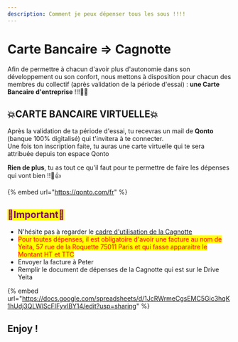 ```yaml
---
description: Comment je peux dépenser tous les sous !!!!
---
```


# Carte Bancaire => Cagnotte

Afin de permettre à chacun d'avoir plus d'autonomie dans son développement ou son confort, nous   mettons à disposition pour chacun des membres du collectif (après validation de la période d'essai) : **une Carte Bancaire d'entreprise** !!!🤑🤑

## 💥CARTE BANCAIRE VIRTUELLE💥

Après la validation de ta période d'essai, tu recevras un mail de **Qonto** (banque 100% digitalisé) qui t'invitera à te connecter.\
Une fois ton inscription faite, tu auras une carte virtuelle qui te sera attribuée depuis ton espace Qonto

**Rien de plus**, tu as tout ce qu'il faut pour te permettre de faire les dépenses qui vont bien !!🙌👍

{% embed url="https://qonto.com/fr" %}

## <mark style="color:purple;">🛑Important🛑</mark>

* N'hésite pas à regarder le [cadre d'utilisation de la Cagnotte ](../../decouvrir-yeita/cagnotte-collective.md)
* <mark style="color:red;">Pour toutes dépenses, il est obligatoire d'avoir une facture au nom de Yeita, 57 rue de la Roquette 75011 Paris et qui fasse apparaitre le Montant HT et TTC</mark>
* Envoyer la <mark style="color:red;"></mark> facture à Peter&#x20;
* Remplir le document de dépenses de la Cagnotte qui est sur le Drive Yeita

{% embed url="https://docs.google.com/spreadsheets/d/1JcRWrmeCgsEMC5Gic3hqK1hUdj3QLWlScFIFyvIBY14/edit?usp=sharing" %}

## Enjoy !

